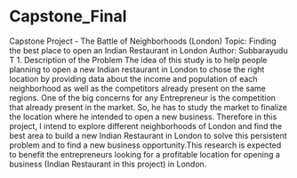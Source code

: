 # Capstone_Final
Capstone Project - The Battle of Neighborhoods (London) Topic: Finding the best place to open an Indian Restaurant in London Author: Subbarayudu T 1. Description of the Problem The idea of this study is to help people planning to open a new Indian restaurant in London to chose the right location by providing data about the income and population of each neighborhood as well as the competitors already present on the same regions.  One of the big concerns for any Entrepreneur is the competition that already present in the market. So, he has to study the market to finalize the location where he intended to open a new business. Therefore in this project, I intend to explore different neighborhoods of London and find the best area to build a new Indian Restaurant in London to solve this persistent problem and to find a new business opportunity.This research is expected to benefit the entrepreneurs looking for a profitable location for opening a business (Indian Restaurant in this project) in London.
